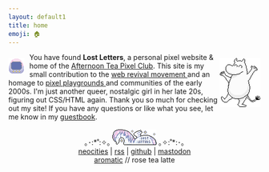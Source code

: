 ```yaml
---
layout: default1
title: home
emoji: 🏠
---
```

<img src="/graphics/site_buttons/LostLetters32x32.gif" title="If you want to use this 32x32px button to link back to my site, please download and host the image yourself, thanks!" align="left" style="margin: 10px 10px 0 0;" >
<img src="/graphics/adoptables/dancing-moomin-lostletters.png" style="margin: 10px 0 0 0;" align="right" title="you can adopt me from this site!"/>
You have found <b>Lost Letters</b>, a personal pixel website & home of the <a href="/afternoontea/">Afternoon Tea Pixel Club</a>. 
This site is my small contribution to the 
<a target="_blank" href="https://thoughts.melonking.net/guides/introduction-to-the-web-revival-1-what-is-the-web-revival">
    web revival movement
</a> 
and an homage to 
<a target="_blank" href="https://zine.yesterweb.org/issue-00/index.php?page=8">
    pixel playgrounds
</a> 
and communities of the early 2000s. 
I'm just another queer, nostalgic girl in her late 20s, figuring out CSS/HTML again. 
 Thank you so much for checking out my site! 
If you have any questions or like what you see, let me 
know in my <a target="_blank" href="http://users.smartgb.com/g/g.php?a=s&i=g19-00587-ce">guestbook</a>. 
<center>
    <br>
    ｡･:*˚:✧｡ 
    <img src="/graphics/site_buttons/LostLetters88x31.gif" title="If you want to use this 88x31px button to link back to my site, please download and host the image yourself, thanks!">
     ｡✧:˚*:･｡
    <br>
    <a target="_blank" href="https://neocities.org/site/lostletters">neocities</a> | 
    <a target="_blank" href="https://lostletters.neocities.org/feed.xml">rss</a> | 
    <a target="_blank" href="https://github.com/toritried/lostletters">github</a> | 
    <a target="_blank" href="https://social.yesterweb.org/@lostletters" rel="me">mastodon</a>
    <br>
    <a href="http://aromatic.wings.nu/">aromatic</a> // rose tea latte
</center>